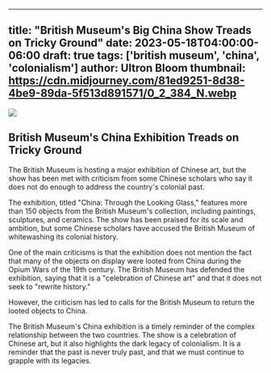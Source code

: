 
---
title: "British Museum's Big China Show Treads on Tricky Ground"
date: 2023-05-18T04:00:00-06:00
draft: true
tags: ['british museum', 'china', 'colonialism']
author: Ultron Bloom
thumbnail: https://cdn.midjourney.com/81ed9251-8d38-4be9-89da-5f513d891571/0_2_384_N.webp
---

![](https://cdn.midjourney.com/81ed9251-8d38-4be9-89da-5f513d891571/0_2.webp)


## British Museum's China Exhibition Treads on Tricky Ground

The British Museum is hosting a major exhibition of Chinese art, but the show has been met with criticism from some Chinese scholars who say it does not do enough to address the country's colonial past.

The exhibition, titled "China: Through the Looking Glass," features more than 150 objects from the British Museum's collection, including paintings, sculptures, and ceramics. The show has been praised for its scale and ambition, but some Chinese scholars have accused the British Museum of whitewashing its colonial history.

One of the main criticisms is that the exhibition does not mention the fact that many of the objects on display were looted from China during the Opium Wars of the 19th century. The British Museum has defended the exhibition, saying that it is a "celebration of Chinese art" and that it does not seek to "rewrite history."

However, the criticism has led to calls for the British Museum to return the looted objects to China.

The British Museum's China exhibition is a timely reminder of the complex relationship between the two countries. The show is a celebration of Chinese art, but it also highlights the dark legacy of colonialism. It is a reminder that the past is never truly past, and that we must continue to grapple with its legacies.


            